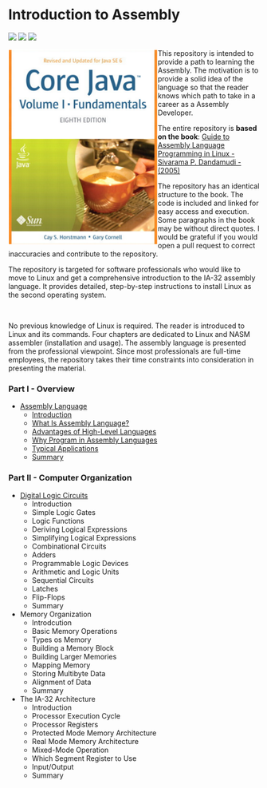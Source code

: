 # Introduction to Assembly

![](https://img.shields.io/github/repo-size/romuro-pauliv/Introduction-to-Assembly?style=flat-square) ![](https://img.shields.io/github/last-commit/romuro-pauliv/Introduction-to-Assembly?style=flat-square) ![](https://img.shields.io/github/license/romuro-pauliv/Introduction-to-Assembly?style=flat-square)

<img align="left" src="https://github.com/romuro-pauliv/Introduction-to-Java/blob/main/static/Cay%20S.%20Horstmann%20-%20Core%20Java%20-%20Fundamentals,%20Volume%20I-Prentice%20Hall%20PTR%20(2007).png?raw=true" alt="drawing" width="300"/>

This repository is intended to provide a path to learning the Assembly. The motivation is to provide a solid idea of the language so that the reader knows which path to take in a career as a Assembly Developer.

The entire repository is **based on the book**: [Guide to Assembly Language Programming in Linux - Sivarama P. Dandamudi - (2005)](https://www.amazon.com.br/Guide-Assembly-Language-Programming-Linux/dp/0387258973)

The repository has an identical structure to the book. The code is included and linked for easy access and execution. Some paragraphs in the book may be without direct quotes. I would be grateful if you would open a pull request to correct inaccuracies and contribute to the repository. 

The repository is targeted for software professionals who would like to move to Linux and get a comprehensive introduction to the IA-32 assembly language. It provides detailed, step-by-step instructions to install Linux as the second operating system.

<br clear="left">

No previous knowledge of Linux is required. The reader is introduced to Linux and its commands. Four chapters are dedicated to Linux and NASM assembler (installation and usage). The assembly language is presented from the professional viewpoint. Since most professionals are full-time employees, the repository takes their time constraints into consideration in presenting the material.

### Part I - Overview

- [Assembly Language](https://github.com/romuro-pauliv/Introduction-to-Assembly/blob/main/Part%20I%20-%20Overview/a1%20-%20Assembly%20Language.md)
    - [Introduction](https://github.com/romuro-pauliv/Introduction-to-Assembly/blob/main/Part%20I%20-%20Overview/a2%20-%20Introduction.md)
    - [What Is Assembly Language?](https://github.com/romuro-pauliv/Introduction-to-Assembly/blob/main/Part%20I%20-%20Overview/a3%20-%20%20What%20Is%20Assembly%20Language.md)
    - [Advantages of High-Level Languages](https://github.com/romuro-pauliv/Introduction-to-Assembly/blob/main/Part%20I%20-%20Overview/a4%20-%20Advantages%20of%20High-Level%20Languages.md)
    - [Why Program in Assembly Languages](https://github.com/romuro-pauliv/Introduction-to-Assembly/blob/main/Part%20I%20-%20Overview/a5%20-%20Why%20Program%20in%20Assembly%20Language%3F.md)
    - [Typical Applications](https://github.com/romuro-pauliv/Introduction-to-Assembly/blob/main/Part%20I%20-%20Overview/a6%20-%20Typical%20Applications.md)
    - [Summary](https://github.com/romuro-pauliv/Introduction-to-Assembly/blob/main/Part%20I%20-%20Overview/a7%20-%20Summary.md)

### Part II - Computer Organization

- [Digital Logic Circuits](https://github.com/romuro-pauliv/Introduction-to-Assembly/blob/main/Part%20II%20-%20Computer%20Organization/a1%20-%20Digital%20Logic%20Circuits.md)
    - Introduction
    - Simple Logic Gates
    - Logic Functions
    - Deriving Logical Expressions
    - Simplifying Logical Expressions
    - Combinational Circuits
    - Adders
    - Programmable Logic Devices
    - Arithmetic and Logic Units
    - Sequential Circuits
    - Latches
    - Flip-Flops
    - Summary
- Memory Organization
    - Introdcution
    - Basic Memory Operations
    - Types os Memory
    - Building a Memory Block
    - Building Larger Memories
    - Mapping Memory
    - Storing Multibyte Data
    - Alignment of Data
    - Summary
- The IA-32 Architecture
    - Introduction
    - Processor Execution Cycle
    - Processor Registers
    - Protected Mode Memory Architecture
    - Real Mode Memory Architecture
    - Mixed-Mode Operation
    - Which Segment Register to Use
    - Input/Output
    - Summary
